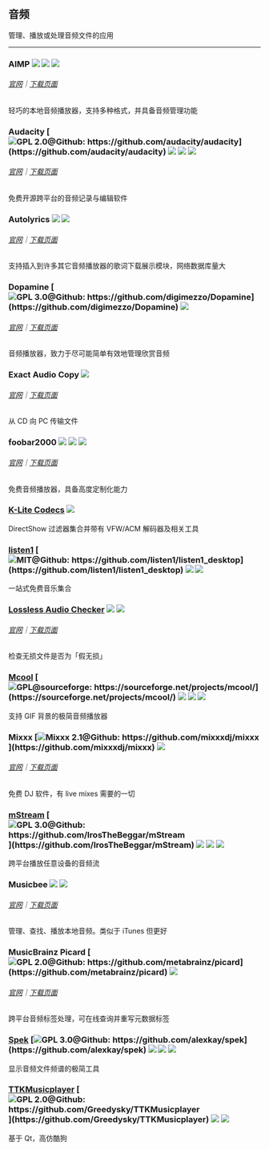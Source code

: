 ## 音频

管理、播放或处理音频文件的应用

---

### AIMP ![](../assets/earth-globe.png) ![](../assets/usb.png) ![](../assets/multi_platform.png)

###### [官网](https://www.aimp.ru/index.php)｜[下载页面](https://www.aimp.ru/index.php?do=download)

轻巧的本地音频播放器，支持多种格式，并具备音频管理功能


### Audacity [![](../assets/open-source-icon.png "GPL 2.0@Github: https://github.com/audacity/audacity")](https://github.com/audacity/audacity) ![](../assets/earth-globe.png) ![](../assets/usb.png) ![](../assets/multi_platform.png)

###### [官网](http://www.audacityteam.org/)｜[下载页面](http://www.audacityteam.org/download/windows/)

免费开源跨平台的音频记录与编辑软件

### Autolyrics ![](../assets/china.png) ![](../assets/united-states.png)

###### [官网](http://www.autolyric.com/zh-hans)｜[下载页面](http://www.autolyric.com/zh-hans/download)

支持插入到许多其它音频播放器的歌词下载展示模块，网络数据库量大

### Dopamine [![](../assets/open-source-icon.png "GPL 3.0@Github: https://github.com/digimezzo/Dopamine")](https://github.com/digimezzo/Dopamine) ![](../assets/earth-globe.png)

###### [官网](http://www.digimezzo.com/software/dopamine/)｜[下载页面](http://www.digimezzo.com/content/software/dopamine/)

音频播放器，致力于尽可能简单有效地管理欣赏音频

### Exact Audio Copy ![](../assets/earth-globe.png)

###### [官网](http://exactaudiocopy.de/)｜[下载页面](http://www.exactaudiocopy.de/en/index.php/resources/download/)

从 CD 向 PC 传输文件

### foobar2000 ![](../assets/united-states.png) ![](../assets/usb.png) ![](../assets/multi_platform.png)

###### [官网](http://www.foobar2000.org/)｜[下载页面](http://www.foobar2000.org/download)

免费音频播放器，具备高度定制化能力

### [K-Lite Codecs](http://www.codecguide.com/download_kl.htm) ![](../assets/united-states.png)

DirectShow 过滤器集合并带有 VFW/ACM 解码器及相关工具

### [listen1](https://listen1.github.io/listen1) [![](../assets/open-source-icon.png "MIT@Github: https://github.com/listen1/listen1_desktop")](https://github.com/listen1/listen1_desktop) ![](../assets/china.png) ![](../assets/united-states.png)

一站式免费音乐集合

### [Lossless Audio Checker](http://losslessaudiochecker.com/) ![](../assets/usb.png) ![](../assets/multi_platform.png) [](../assets/united-states.png)

###### [官网](http://losslessaudiochecker.com/)｜[下载页面](http://losslessaudiochecker.com/#downloads)

检查无损文件是否为「假无损」

### [Mcool](http://mcool.appinn.me/) [![](../assets/open-source-icon.png "GPL@sourceforge: https://sourceforge.net/projects/mcool/")](https://sourceforge.net/projects/mcool/) ![](../assets/china.png) ![](../assets/usb.png) ![](../assets/multi_platform.png)

支持 GIF 背景的极简音频播放器

### Mixxx [![](../assets/open-source-icon.png "Mixxx 2.1@Github: https://github.com/mixxxdj/mixxx")](https://github.com/mixxxdj/mixxx) ![](../assets/earth-globe.png)

###### [官网](https://mixxx.org/)｜[下载页面](http://mixxx.org/download/)

免费 DJ 软件，有 live mixes 需要的一切

### [mStream](http://mstream.io/) [![](../assets/open-source-icon.png "GPL 3.0@Github:  https://github.com/IrosTheBeggar/mStream")](https://github.com/IrosTheBeggar/mStream) ![](../assets/earth-globe.png) ![](../assets/usb.png) ![](../assets/multi_platform.png)

跨平台播放任意设备的音频流

### Musicbee ![](../assets/earth-globe.png) ![](../assets/usb.png)

###### [官网](http://getmusicbee.com/)｜[下载页面](http://getmusicbee.com/downloads/)

管理、查找、播放本地音频。类似于 iTunes 但更好

### MusicBrainz Picard [![](../assets/open-source-icon.png "GPL 2.0@Github: https://github.com/metabrainz/picard")](https://github.com/metabrainz/picard) ![](../assets/earth-globe.png)

###### [官网](https://picard.musicbrainz.org/)｜[下载页面](https://picard.musicbrainz.org/downloads/)

跨平台音频标签处理，可在线查询并重写元数据标签

### [Spek](http://spek.cc/) [![](../assets/open-source-icon.png "GPL 3.0@Github: https://github.com/alexkay/spek")](https://github.com/alexkay/spek) ![](../assets/earth-globe.png) ![](../assets/usb.png) ![](../assets/multi_platform.png)

显示音频文件频谱的极简工具

### [TTKMusicplayer](https://github.com/Greedysky/TTKMusicplayer) [![](../assets/open-source-icon.png "GPL 2.0@Github: https://github.com/Greedysky/TTKMusicplayer")](https://github.com/Greedysky/TTKMusicplayer) ![](../assets/china.png) ![](../assets/united-states.png)

基于 Qt，高仿酷狗
